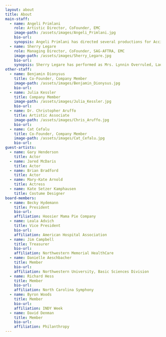 ```yaml
---
layout: about
title: About
main-staff:
  - name: Angeli Primlani
    role: Artistic Director, CoFounder, EMC
    image-path: /assets/images/Angeli_Primlani.jpg
    bio-url:
    synopsis: Angeli Primlani has directed several productions for Accidental Shakespeare, such as The Tempest, Overruled and Macbeth. Angeli has worked in regional theaters in the Southeast and in the Czech Republic.  She's also an accomplished writer and a playwright, whose work has been performed in Chicago by Rasaka and Otherworld Theater Company. She received the 3 Arts Ragdale Fellowship in Theater Arts in 2010. Angeli holds a BA in Theatre and English from the University of North Carolina at Chapel Hill anda Masters in Journalism from Northwestern.
  - name: Sherry Legare
    role: Managing Director, CoFounder, SAG-AFTRA, EMC
    image-path: /assets/images/Sherry_Legare.jpg
    bio-url:
    synopsis: Sherry Legare has performed as Mrs. Lynnin Overruled, Lady M in Macbeth and Anna in Boston Marriage. Sherry has also performed for Artemisia,Artists’ Ensemble, Halcyon,Two Pence, Muse of Fire,Red Tape, and Spectralia theatres.  Training credits include the Gately-Poole Conservatory, Shakespeare & Company, the Acting Tank, Artistic Home  and Actor’s Movement Studio. Sherry holds a BA in Theatre from the University of Colorado at Boulder.
other-staff:
  - name: Benjamin Dionysus
    title: Co-Founder, Company Member
    image-path: /assets/images/Benjamin_Dionysus.jpg
    bio-url:
  - name: Julia Kessler
    title: Company Member
    image-path: /assets/images/Julia_Kessler.jpg
    bio-url:
  - name: Dr. Christopher Aruffo
    title: Artistic Associate
    image-path: /assets/images/Chris_Aruffo.jpg
    bio-url:
  - name: Cat Cefalu
    title: Co-Founder, Company Member
    image-path: /assets/images/Cat_Cefalu.jpg
    bio-url:
guest-artists:
  - name: Gary Henderson
    title: Actor
  - name: Jared McDaris
    title: Actor
  - name: Brian Bradford
    title: Actor
  - name: Mary-Kate Arnold
    title: Actress
  - name: Kate Setzer Kamphausen
    title: Costume Designer
board-members:
  - name: Becky Hydemann
    title: President
    bio-url:
    affiliation: Hoosier Mama Pie Company
  - name: Leala Advich
    title: Vice President
    bio-url:
    affiliation: American Hospital Association
  - name: Jim Campbell
    title: Treasurer
    bio-url:
    affiliation: Northwestern Memorial HealthCare
  - name: Danielle Aeschbacher
    title: Member
    bio-url:
    affiliation: Northwestern University, Basic Sciences Division
  - name: Richard Hess
    title: Member
    bio-url:
    affiliation: North Carolina Symphony
  - name: Byron Woods
    title: Member
    bio-url:
    affiliation: INDY Week
  - name: David Denman
    title: Member
    bio-url:
    affiliation: Philanthropy
---
```



